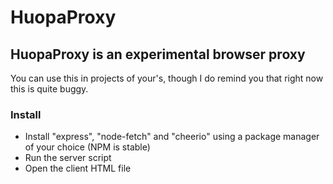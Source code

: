 # HuopaProxy
## HuopaProxy is an experimental browser proxy
You can use this in projects of your's, though I do remind you that right now this is quite buggy.

### Install
- Install "express", "node-fetch" and "cheerio" using a package manager of your choice (NPM is stable)
- Run the server script
- Open the client HTML file
